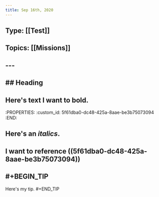 ```yaml
---
title: Sep 16th, 2020
---
```


## Type: [[Test]]
## Topics: [[Missions]]
## ---
## ## Heading
## Here's text I want to **bold**.
   :PROPERTIES:
   :custom_id: 5f61dba0-dc48-425a-8aae-be3b75073094
   :END:
## Here's an _italics_.
## I want to reference ((5f61dba0-dc48-425a-8aae-be3b75073094))
## #+BEGIN_TIP
Here's my tip.
#+END_TIP
##
